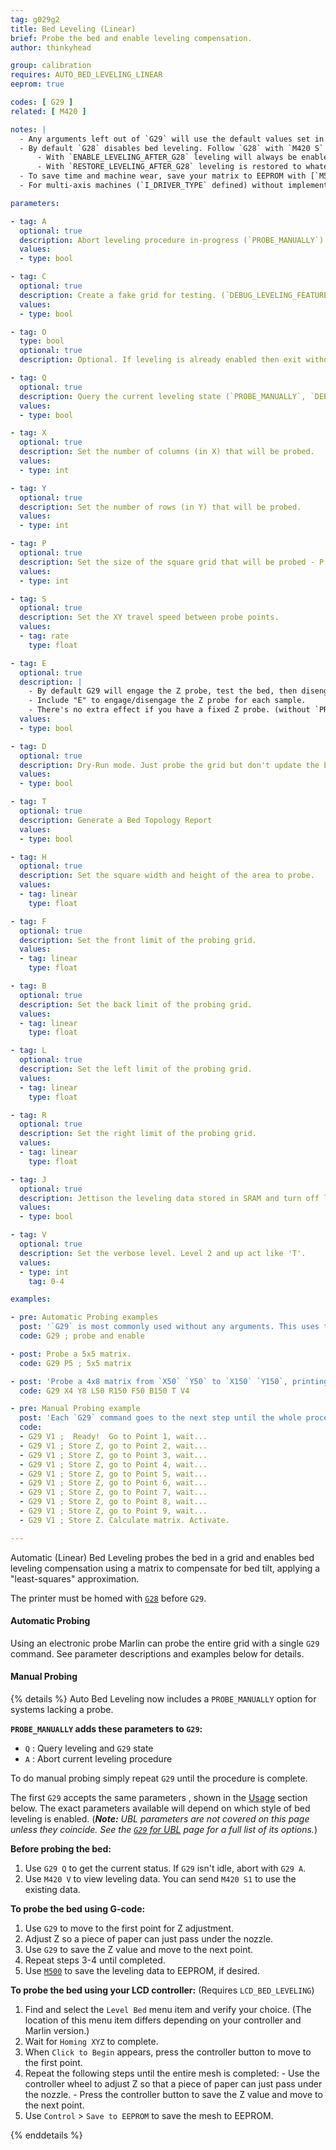 ```yaml
---
tag: g029g2
title: Bed Leveling (Linear)
brief: Probe the bed and enable leveling compensation.
author: thinkyhead

group: calibration
requires: AUTO_BED_LEVELING_LINEAR
eeprom: true

codes: [ G29 ]
related: [ M420 ]

notes: |
  - Any arguments left out of `G29` will use the default values set in `Configuration.h`.
  - By default `G28` disables bed leveling. Follow `G28` with `M420 S` to turn leveling on.
      - With `ENABLE_LEVELING_AFTER_G28` leveling will always be enabled after `G28`.
      - With `RESTORE_LEVELING_AFTER_G28` leveling is restored to whatever state it was in before `G28`.
  - To save time and machine wear, save your matrix to EEPROM with [`M500`](/docs/gcode/M500.html) and in your slicer's "Starting G-code" replace `G29` with `M420 S1` to enable your last-saved matrix.
  - For multi-axis machines (`I_DRIVER_TYPE` defined) without implementation of inverse kinematics, bed leveling produces wrong results while the toolhead is not oriented vertical and perpendicular to the bed and must be turned off with `M420 S0`

parameters:

- tag: A
  optional: true
  description: Abort leveling procedure in-progress (`PROBE_MANUALLY`)
  values:
  - type: bool

- tag: C
  optional: true
  description: Create a fake grid for testing. (`DEBUG_LEVELING_FEATURE`)
  values:
  - type: bool

- tag: O
  type: bool
  optional: true
  description: Optional. If leveling is already enabled then exit without leveling. (1.1.9)

- tag: Q
  optional: true
  description: Query the current leveling state (`PROBE_MANUALLY`, `DEBUG_LEVELING_FEATURE`)
  values:
  - type: bool

- tag: X
  optional: true
  description: Set the number of columns (in X) that will be probed.
  values:
  - type: int

- tag: Y
  optional: true
  description: Set the number of rows (in Y) that will be probed.
  values:
  - type: int

- tag: P
  optional: true
  description: Set the size of the square grid that will be probed - P x P points
  values:
  - type: int

- tag: S
  optional: true
  description: Set the XY travel speed between probe points.
  values:
  - tag: rate
    type: float

- tag: E
  optional: true
  description: |
    - By default G29 will engage the Z probe, test the bed, then disengage.
    - Include "E" to engage/disengage the Z probe for each sample.
    - There's no extra effect if you have a fixed Z probe. (without `PROBE_MANUALLY`)
  values:
  - type: bool

- tag: D
  optional: true
  description: Dry-Run mode. Just probe the grid but don't update the bed leveling data
  values:
  - type: bool

- tag: T
  optional: true
  description: Generate a Bed Topology Report
  values:
  - type: bool

- tag: H
  optional: true
  description: Set the square width and height of the area to probe.
  values:
  - tag: linear
    type: float

- tag: F
  optional: true
  description: Set the front limit of the probing grid.
  values:
  - tag: linear
    type: float

- tag: B
  optional: true
  description: Set the back limit of the probing grid.
  values:
  - tag: linear
    type: float

- tag: L
  optional: true
  description: Set the left limit of the probing grid.
  values:
  - tag: linear
    type: float

- tag: R
  optional: true
  description: Set the right limit of the probing grid.
  values:
  - tag: linear
    type: float

- tag: J
  optional: true
  description: Jettison the leveling data stored in SRAM and turn off leveling compensation. Data in EEPROM is not affected.
  values:
  - type: bool

- tag: V
  optional: true
  description: Set the verbose level. Level 2 and up act like 'T'.
  values:
  - type: int
    tag: 0-4

examples:

- pre: Automatic Probing examples
  post: '`G29` is most commonly used without any arguments. This uses the defaults set in `Configuration.h`.'
  code: G29 ; probe and enable

- post: Probe a 5x5 matrix.
  code: G29 P5 ; 5x5 matrix

- post: 'Probe a 4x8 matrix from `X50` `Y50` to `X150` `Y150`, printing a full report.'
  code: G29 X4 Y8 L50 R150 F50 B150 T V4

- pre: Manual Probing example
  post: 'Each `G29` command goes to the next step until the whole procedure is done. The `V1` parameter provides a progress report.'
  code:
  - G29 V1 ;  Ready!  Go to Point 1, wait...
  - G29 V1 ; Store Z, go to Point 2, wait...
  - G29 V1 ; Store Z, go to Point 3, wait...
  - G29 V1 ; Store Z, go to Point 4, wait...
  - G29 V1 ; Store Z, go to Point 5, wait...
  - G29 V1 ; Store Z, go to Point 6, wait...
  - G29 V1 ; Store Z, go to Point 7, wait...
  - G29 V1 ; Store Z, go to Point 8, wait...
  - G29 V1 ; Store Z, go to Point 9, wait...
  - G29 V1 ; Store Z. Calculate matrix. Activate.

---
```


Automatic (Linear) Bed Leveling probes the bed in a grid and enables bed leveling compensation using a matrix to compensate for bed tilt, applying a "least-squares" approximation.

The printer must be homed with [`G28`](/docs/gcode/G028.html) before `G29`.

#### Automatic Probing
Using an electronic probe Marlin can probe the entire grid with a single `G29` command. See parameter descriptions and examples below for details.

#### Manual Probing
{% details %}
  Auto Bed Leveling now includes a `PROBE_MANUALLY` option for systems lacking a probe.

  **`PROBE_MANUALLY` adds these parameters to `G29`:**
  - `Q` : Query leveling and `G29` state
  - `A` : Abort current leveling procedure

  To do manual probing simply repeat `G29` until the procedure is complete.

  The first `G29` accepts the same parameters , shown in the [Usage](#usage-g029g2) section below. The exact parameters available will depend on which style of bed leveling is enabled. (***Note:** UBL parameters are not covered on this page unless they coincide. See the [`G29` for UBL](/docs/gcode/G029-ubl.html) page for a full list of its options.*)

  **Before probing the bed:**
  1. Use `G29 Q` to get the current status. If `G29` isn't idle, abort with `G29 A`.
  2. Use `M420 V` to view leveling data. You can send `M420 S1` to use the existing data.

  **To probe the bed using G-code:**
  1. Use `G29` to move to the first point for Z adjustment.
  2. Adjust Z so a piece of paper can just pass under the nozzle.
  3. Use `G29` to save the Z value and move to the next point.
  4. Repeat steps 3-4 until completed.
  5. Use [`M500`](/docs/gcode/M500.html) to save the leveling data to EEPROM, if desired.

  **To probe the bed using your LCD controller:** (Requires `LCD_BED_LEVELING`)

  1. Find and select the `Level Bed` menu item and verify your choice. (The location of this menu item differs depending on your controller and Marlin version.)
  2. Wait for `Homing XYZ` to complete.
  3. When `Click to Begin` appears, press the controller button to move to the first point.
  4. Repeat the following steps until the entire mesh is completed:
    - Use the controller wheel to adjust Z so that a piece of paper can just pass under the nozzle.
    - Press the controller button to save the Z value and move to the next point.
  5. Use `Control` > `Save to EEPROM` to save the mesh to EEPROM.

{% enddetails %}
